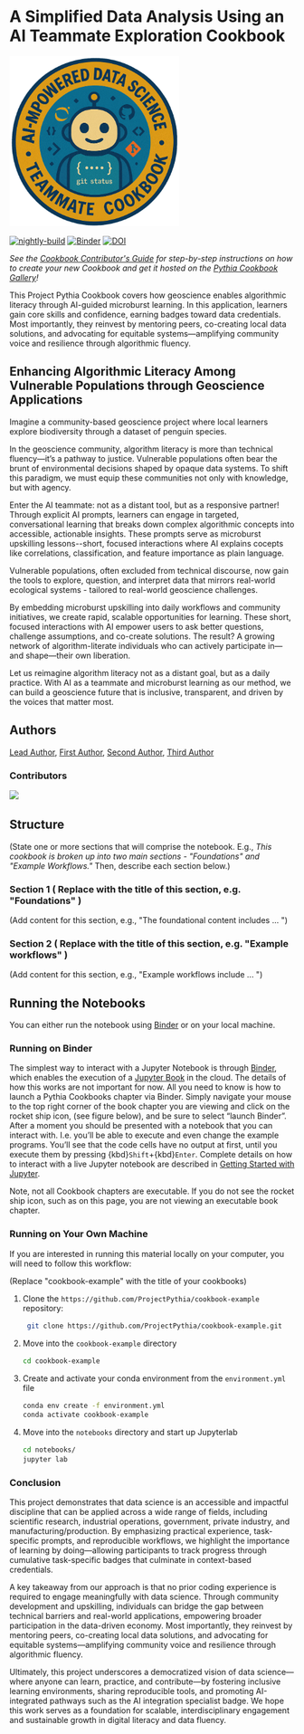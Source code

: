 # A Simplified Data Analysis Using an AI Teammate Exploration Cookbook

<img src="thumbnails/thumbnail.png" alt="thumbnail" width="300"/>

[![nightly-build](https://github.com/ProjectPythia/cookbook-template/actions/workflows/nightly-build.yaml/badge.svg)](https://github.com/ProjectPythia/cookbook-template/actions/workflows/nightly-build.yaml)
[![Binder](https://binder.projectpythia.org/badge_logo.svg)](https://binder.projectpythia.org/v2/gh/ProjectPythia/cookbook-template/main?labpath=notebooks)
[![DOI](https://zenodo.org/badge/475509405.svg)](https://zenodo.org/badge/latestdoi/475509405)

_See the [Cookbook Contributor's Guide](https://projectpythia.org/cookbook-guide) for step-by-step instructions on how to create your new Cookbook and get it hosted on the [Pythia Cookbook Gallery](https://cookbooks.projectpythia.org)!_

This Project Pythia Cookbook covers how geoscience enables algorithmic literacy through AI-guided microburst learning. In this application, learners gain core skills and confidence, earning badges toward data credentials. Most importantly, they reinvest by mentoring peers, co-creating local data solutions, and advocating for equitable systems—amplifying community voice and resilience through algorithmic fluency.

## Enhancing Algorithmic Literacy Among Vulnerable Populations through Geoscience Applications

Imagine a community-based geoscience project where local learners explore biodiversity through a dataset of penguin species.

In the geoscience community, algorithm literacy is more than technical fluency—it’s a pathway to justice. Vulnerable populations often bear the brunt of environmental decisions shaped by opaque data systems. To shift this paradigm, we must equip these communities not only with knowledge, but with agency.

Enter the AI teammate:  not as a distant tool, but as a responsive partner! Through explicit AI prompts, learners can engage in targeted, conversational learning that breaks down complex algorithmic concepts into accessible, actionable insights. These prompts serve as microburst upskilling lessons--short, focused interactions where AI explains cocepts like correlations, classification, and feature importance as plain language.  

Vulnerable populations, often excluded from technical discourse, now gain the tools to explore, question, and interpret data that mirrors real-world ecological systems - tailored to real-world geoscience challenges.

By embedding microburst upskilling into daily workflows and community initiatives, we create rapid, scalable opportunities for learning. These short, focused interactions with AI empower users to ask better questions, challenge assumptions, and co-create solutions. The result? A growing network of algorithm-literate individuals who can actively participate in—and shape—their own liberation.

Let us reimagine algorithm literacy not as a distant goal, but as a daily practice. With AI as a teammate and microburst learning as our method, we can build a geoscience future that is inclusive, transparent, and driven by the voices that matter most.
## Authors

[Lead Author](https://github.com/quir1869), [First Author](https://github.com/El0quence), [Second Author](https://github.com/ianamtemmy), [Third Author](https://github.com/ftuluiri) 

### Contributors

<a href="https://github.com/ProjectPythia/cookbook-template/graphs/contributors">
  <img src="https://contrib.rocks/image?repo=ProjectPythia/cookbook-template" />
</a>

## Structure

(State one or more sections that will comprise the notebook. E.g., _This cookbook is broken up into two main sections - "Foundations" and "Example Workflows."_ Then, describe each section below.)

### Section 1 ( Replace with the title of this section, e.g. "Foundations" )

(Add content for this section, e.g., "The foundational content includes ... ")

### Section 2 ( Replace with the title of this section, e.g. "Example workflows" )

(Add content for this section, e.g., "Example workflows include ... ")

## Running the Notebooks

You can either run the notebook using [Binder](https://binder.projectpythia.org/) or on your local machine.

### Running on Binder

The simplest way to interact with a Jupyter Notebook is through
[Binder](https://binder.projectpythia.org/), which enables the execution of a
[Jupyter Book](https://jupyterbook.org) in the cloud. The details of how this works are not
important for now. All you need to know is how to launch a Pythia
Cookbooks chapter via Binder. Simply navigate your mouse to
the top right corner of the book chapter you are viewing and click
on the rocket ship icon, (see figure below), and be sure to select
“launch Binder”. After a moment you should be presented with a
notebook that you can interact with. I.e. you’ll be able to execute
and even change the example programs. You’ll see that the code cells
have no output at first, until you execute them by pressing
{kbd}`Shift`\+{kbd}`Enter`. Complete details on how to interact with
a live Jupyter notebook are described in [Getting Started with
Jupyter](https://foundations.projectpythia.org/foundations/getting-started-jupyter).

Note, not all Cookbook chapters are executable. If you do not see
the rocket ship icon, such as on this page, you are not viewing an
executable book chapter.


### Running on Your Own Machine

If you are interested in running this material locally on your computer, you will need to follow this workflow:

(Replace "cookbook-example" with the title of your cookbooks)

1. Clone the `https://github.com/ProjectPythia/cookbook-example` repository:

   ```bash
    git clone https://github.com/ProjectPythia/cookbook-example.git
   ```

1. Move into the `cookbook-example` directory
   ```bash
   cd cookbook-example
   ```
1. Create and activate your conda environment from the `environment.yml` file
   ```bash
   conda env create -f environment.yml
   conda activate cookbook-example
   ```
1. Move into the `notebooks` directory and start up Jupyterlab
   ```bash
   cd notebooks/
   jupyter lab
   ```
### Conclusion

This project demonstrates that data science is an accessible and impactful discipline that can be applied across a wide range of fields, including scientific research, industrial operations, government, private industry, and manufacturing/production. By emphasizing practical experience, task-specific prompts, and reproducible workflows, we highlight the importance of learning by doing—allowing participants to track progress through cumulative task-specific badges that culminate in context-based credentials.

A key takeaway from our approach is that no prior coding experience is required to engage meaningfully with data science. Through community development and upskilling, individuals can bridge the gap between technical barriers and real-world applications, empowering broader participation in the data-driven economy.  Most importantly, they reinvest by mentoring peers, co-creating local data solutions, and advocating for equitable systems—amplifying community voice and resilience through algorithmic fluency.

Ultimately, this project underscores a democratized vision of data science—where anyone can learn, practice, and contribute—by fostering inclusive learning environments, sharing reproducible tools, and promoting AI-integrated pathways such as the AI integration specialist badge. We hope this work serves as a foundation for scalable, interdisciplinary engagement and sustainable growth in digital literacy and data fluency.
